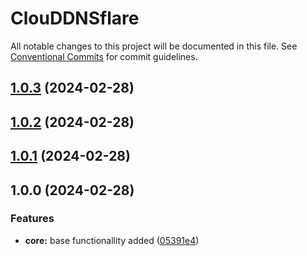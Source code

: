 # ClouDDNSflare

All notable changes to this project will be documented in this file. See
[Conventional Commits](https://conventionalcommits.org) for commit guidelines.

## [1.0.3](https://github.com/M4RC0Sx/ClouDDNSflare/compare/v1.0.2...v1.0.3) (2024-02-28)

## [1.0.2](https://github.com/M4RC0Sx/ClouDDNSflare/compare/v1.0.1...v1.0.2) (2024-02-28)

## [1.0.1](https://github.com/M4RC0Sx/ClouDDNSflare/compare/v1.0.0...v1.0.1) (2024-02-28)

## 1.0.0 (2024-02-28)


### Features

* **core:** base functionallity added ([05391e4](https://github.com/M4RC0Sx/ClouDDNSflare/commit/05391e420911716ec9b3ecba5ea37a43edcb5120))

